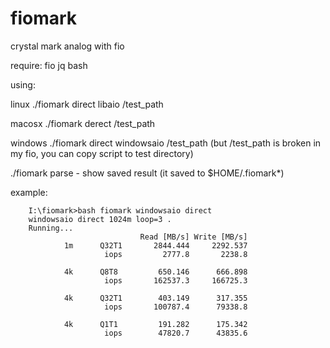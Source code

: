 # fiomark
crystal mark analog with fio

require:
fio jq bash

using:

linux
./fiomark direct libaio /test_path

macosx
./fiomark derect /test_path

windows
./fiomark direct windowsaio /test_path (but /test_path is broken in my fio, you can copy script to test directory)

./fiomark parse - show saved result (it saved to $HOME/.fiomark*)

example:

        I:\fiomark>bash fiomark windowsaio direct
        windowsaio direct 1024m loop=3 .
        Running...
                                 Read [MB/s] Write [MB/s]
                1m      Q32T1       2844.444     2292.537
                         iops         2777.8       2238.8

                4k      Q8T8         650.146      666.898
                         iops       162537.3     166725.3

                4k      Q32T1        403.149      317.355
                         iops       100787.4      79338.8

                4k      Q1T1         191.282      175.342
                         iops        47820.7      43835.6
